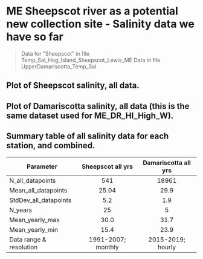 # ME Sheepscot river as a potential new collection site - Salinity data we have so far

> Data for "Sheepscot" in file Temp_Sal_Hog_Island_Sheepscot_Lewis_ME
> Data in file UpperDamariscotta_Temp_Sal

## Plot of Sheepscot salinity, all data.



## Plot of Damariscotta salinity, all data (this is the same dataset used for ME_DR_HI_High_W).




## Summary table of all salinity data for each station, and combined. 

| Parameter               | Sheepscot all yrs  | Damariscotta all yrs  | 
| ----------------------  | :----------------: | :------------------:  | 
| N_all_datapoints        |        541         |           18961       |  
| Mean_all_datapoints     |        25.04       |           29.9        |   
| StdDev_all_datapoints   |         5.2        |            1.9        |    
| N_years                 |          25        |             5         |    
| Mean_yearly_max         |           30.0     |           31.7        |   
| Mean_yearly_min         |          15.4      |            23.9       |   
| Data range & resolution | 1991-2007; monthly |  2015-2019; hourly    |   
